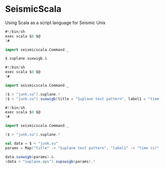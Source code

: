 # SeismicScala
Using Scala as a script language for Seismic Unix


````scala
#!/bin/sh
exec scala $0 $@
!#

import seismicscala.Command._

$.suplane.suxwigb.&
````


````scala
#!/bin/sh
exec scala $0 $@
!#

import seismicscala.Command._

($ > "junk.su").suplane.!
($ < "junk.su").suxwigb(title = "Suplane test pattern", label1 = "time (s)", label2 ="trace number").! 
````


````scala
#!/bin/sh
exec scala $0 $@
!#

import seismicscala.Command._

($ > "junk.su").suplane.!

val data = $ < "junk.su"
params = Map("title" -> "Suplane test pattern", "label1" -> "time (s)", "label2" -> "trace number")

data.suxwigb(params).&
(data > "suplane.eps").supswigb(params).!
````
